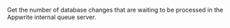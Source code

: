 Get the number of database changes that are waiting to be processed in the Appwrite internal queue server.